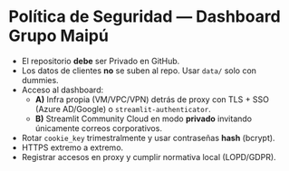 # Política de Seguridad — Dashboard Grupo Maipú

- El repositorio **debe** ser Privado en GitHub.
- Los datos de clientes **no** se suben al repo. Usar `data/` solo con dummies.
- Acceso al dashboard:
  - **A)** Infra propia (VM/VPC/VPN) detrás de proxy con TLS + SSO (Azure AD/Google) o `streamlit-authenticator`.
  - **B)** Streamlit Community Cloud en modo **privado** invitando únicamente correos corporativos.
- Rotar `cookie_key` trimestralmente y usar contraseñas **hash** (bcrypt).
- HTTPS extremo a extremo.
- Registrar accesos en proxy y cumplir normativa local (LOPD/GDPR).
